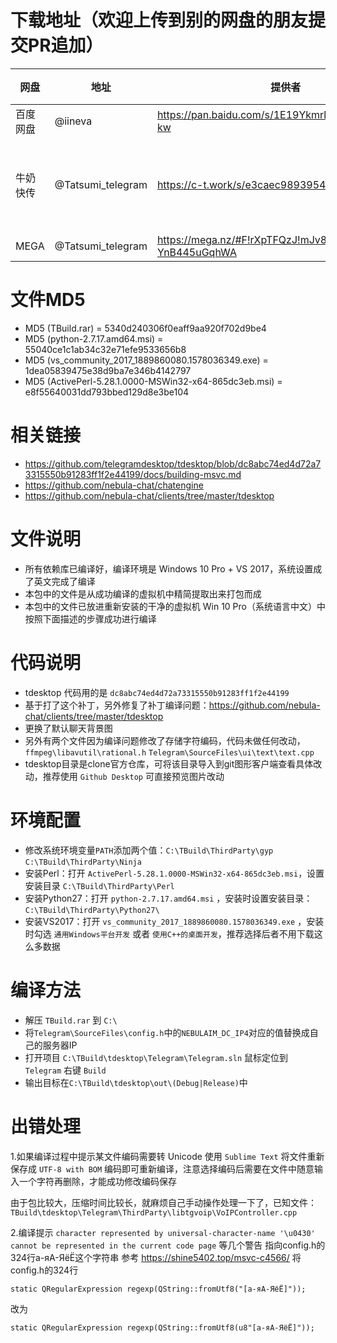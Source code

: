 # 下载地址（欢迎上传到别的网盘的朋友提交PR追加）

网盘 | 地址 | 提供者 | 密码/提取码 | 备注
---- | ---- | ---- | ---- | ----- |
百度网盘 | @iineva | https://pan.baidu.com/s/1E19Ykmrkm29VDzMqEwH-kw | v3hi |
牛奶快传 | @Tatsumi_telegram | https://c-t.work/s/e3caec98939542 | 880888 | 可能很快过期
MEGA | @Tatsumi_telegram | https://mega.nz/#F!rXpTFQzJ!mJv8xOC94-YnB445uGqhWA | |

# 文件MD5

* MD5 (TBuild.rar) = 5340d240306f0eaff9aa920f702d9be4
* MD5 (python-2.7.17.amd64.msi) = 55040ce1c1ab34c32e71efe9533656b8
* MD5 (vs_community_2017_1889860080.1578036349.exe) = 1dea05839475e38d9ba7e346b4142797
* MD5 (ActivePerl-5.28.1.0000-MSWin32-x64-865dc3eb.msi) = e8f55640031dd793bbed129d8e3be104

# 相关链接

* https://github.com/telegramdesktop/tdesktop/blob/dc8abc74ed4d72a73315550b91283ff1f2e44199/docs/building-msvc.md
* https://github.com/nebula-chat/chatengine
* https://github.com/nebula-chat/clients/tree/master/tdesktop

# 文件说明

* 所有依赖库已编译好，编译环境是 Windows 10 Pro + VS 2017，系统设置成了英文完成了编译
* 本包中的文件是从成功编译的虚拟机中精简提取出来打包而成
* 本包中的文件已放进重新安装的干净的虚拟机 Win 10 Pro（系统语言中文）中按照下面描述的步骤成功进行编译

# 代码说明

* tdesktop 代码用的是 `dc8abc74ed4d72a73315550b91283ff1f2e44199`
* 基于打了这个补丁，另外修复了补丁编译问题：https://github.com/nebula-chat/clients/tree/master/tdesktop
* 更换了默认聊天背景图
* 另外有两个文件因为编译问题修改了存储字符编码，代码未做任何改动， `ffmpeg\libavutil\rational.h` `Telegram\SourceFiles\ui\text\text.cpp`
* tdesktop目录是clone官方仓库，可将该目录导入到git图形客户端查看具体改动，推荐使用 `Github Desktop` 可直接预览图片改动

# 环境配置

* 修改系统环境变量`PATH`添加两个值：`C:\TBuild\ThirdParty\gyp` `C:\TBuild\ThirdParty\Ninja`
* 安装Perl：打开 `ActivePerl-5.28.1.0000-MSWin32-x64-865dc3eb.msi`，设置安装目录 `C:\TBuild\ThirdParty\Perl`
* 安装Python27：打开 `python-2.7.17.amd64.msi` ，安装时设置安装目录：`C:\TBuild\ThirdParty\Python27\`
* 安装VS2017：打开 `vs_community_2017_1889860080.1578036349.exe` ，安装时勾选 `通用Windows平台开发` 或者 `使用C++的桌面开发`，推荐选择后者不用下载这么多数据

# 编译方法

* 解压 `TBuild.rar` 到 `C:\`
* 将`Telegram\SourceFiles\config.h`中的`NEBULAIM_DC_IP4`对应的值替换成自己的服务器IP
* 打开项目 `C:\TBuild\tdesktop\Telegram\Telegram.sln` 鼠标定位到 `Telegram` 右键 `Build`
* 输出目标在`C:\TBuild\tdesktop\out\(Debug|Release)`中

# 出错处理

1.如果编译过程中提示某文件编码需要转 Unicode 使用 `Sublime Text` 将文件重新保存成 `UTF-8 with BOM` 编码即可重新编译，注意选择编码后需要在文件中随意输入一个字符再删除，才能成功修改编码保存

由于包比较大，压缩时间比较长，就麻烦自己手动操作处理一下了，已知文件：
`TBuild\tdesktop\Telegram\ThirdParty\libtgvoip\VoIPController.cpp`


2.编译提示 `character represented by universal-character-name '\u0430' cannot be represented in the current code page` 等几个警告
指向config.h的324行а-яА-ЯёЁ这个字符串
参考
https://shine5402.top/msvc-c4566/
将config.h的324行

```
static QRegularExpression regexp(QString::fromUtf8("[а-яА-ЯёЁ]"));
```

改为

```
static QRegularExpression regexp(QString::fromUtf8(u8"[а-яА-ЯёЁ]"));
```
